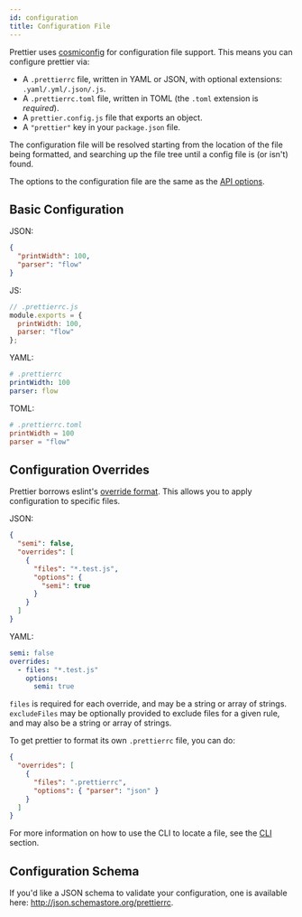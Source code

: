 ```yaml
---
id: configuration
title: Configuration File
---
```


Prettier uses [cosmiconfig](https://github.com/davidtheclark/cosmiconfig) for configuration file support. This means you can configure prettier via:

- A `.prettierrc` file, written in YAML or JSON, with optional extensions: `.yaml/.yml/.json/.js`.
- A `.prettierrc.toml` file, written in TOML (the `.toml` extension is *required*).
- A `prettier.config.js` file that exports an object.
- A `"prettier"` key in your `package.json` file.

The configuration file will be resolved starting from the location of the file being formatted, and searching up the file tree until a config file is (or isn't) found.

The options to the configuration file are the same as the [API options](options.md).

## Basic Configuration

JSON:

```json
{
  "printWidth": 100,
  "parser": "flow"
}
```

JS:

```js
// .prettierrc.js
module.exports = {
  printWidth: 100,
  parser: "flow"
};
```

YAML:

```yaml
# .prettierrc
printWidth: 100
parser: flow
```

TOML:

```toml
# .prettierrc.toml
printWidth = 100
parser = "flow"
```

## Configuration Overrides

Prettier borrows eslint's [override format](http://eslint.org/docs/user-guide/configuring#example-configuration). This allows you to apply configuration to specific files.

JSON:

```json
{
  "semi": false,
  "overrides": [
    {
      "files": "*.test.js",
      "options": {
        "semi": true
      }
    }
  ]
}
```

YAML:

```yaml
semi: false
overrides:
  - files: "*.test.js"
    options:
      semi: true
```

`files` is required for each override, and may be a string or array of strings. `excludeFiles` may be optionally provided to exclude files for a given rule, and may also be a string or array of strings.

To get prettier to format its own `.prettierrc` file, you can do:

```json
{
  "overrides": [
    {
      "files": ".prettierrc",
      "options": { "parser": "json" }
    }
  ]
}
```

For more information on how to use the CLI to locate a file, see the [CLI](cli.md) section.

## Configuration Schema

If you'd like a JSON schema to validate your configuration, one is available here: http://json.schemastore.org/prettierrc.
